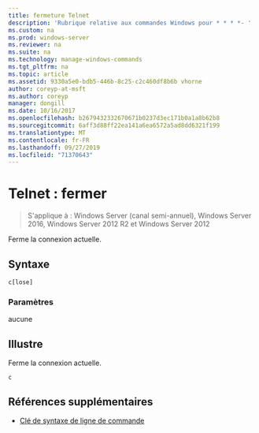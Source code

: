 ```yaml
---
title: fermeture Telnet
description: 'Rubrique relative aux commandes Windows pour * * * *- '
ms.custom: na
ms.prod: windows-server
ms.reviewer: na
ms.suite: na
ms.technology: manage-windows-commands
ms.tgt_pltfrm: na
ms.topic: article
ms.assetid: 9330a5e0-bdb5-446b-8c25-c2c460df8b6b vhorne
author: coreyp-at-msft
ms.author: coreyp
manager: dongill
ms.date: 10/16/2017
ms.openlocfilehash: b2679432332670671b0237d3ec171b0a1a8b62b8
ms.sourcegitcommit: 6aff3d88ff22ea141a6ea6572a5ad8dd6321f199
ms.translationtype: MT
ms.contentlocale: fr-FR
ms.lasthandoff: 09/27/2019
ms.locfileid: "71370643"
---
```

# <a name="telnet-close"></a>Telnet : fermer

>S'applique à : Windows Server (canal semi-annuel), Windows Server 2016, Windows Server 2012 R2 et Windows Server 2012

Ferme la connexion actuelle.    
## <a name="syntax"></a>Syntaxe  
```  
c[lose]  
```  
### <a name="parameters"></a>Paramètres  
aucune  
## <a name="BKMK_Examples"></a>Illustre  
Ferme la connexion actuelle.  
```  
c  
```  
## <a name="additional-references"></a>Références supplémentaires  
-   [Clé de syntaxe de ligne de commande](command-line-syntax-key.md)  
